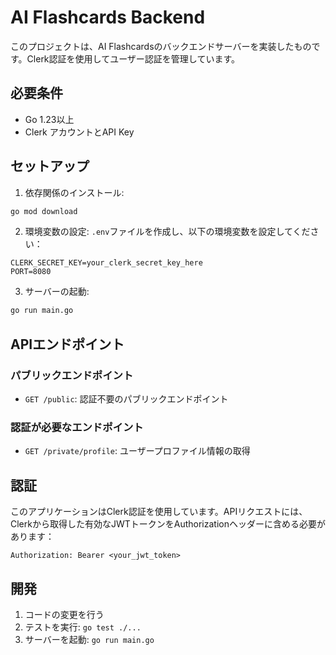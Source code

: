 # AI Flashcards Backend

このプロジェクトは、AI Flashcardsのバックエンドサーバーを実装したものです。Clerk認証を使用してユーザー認証を管理しています。

## 必要条件

- Go 1.23以上
- Clerk アカウントとAPI Key

## セットアップ

1. 依存関係のインストール:
```bash
go mod download
```

2. 環境変数の設定:
`.env`ファイルを作成し、以下の環境変数を設定してください：
```
CLERK_SECRET_KEY=your_clerk_secret_key_here
PORT=8080
```

3. サーバーの起動:
```bash
go run main.go
```

## APIエンドポイント

### パブリックエンドポイント
- `GET /public`: 認証不要のパブリックエンドポイント

### 認証が必要なエンドポイント
- `GET /private/profile`: ユーザープロファイル情報の取得

## 認証

このアプリケーションはClerk認証を使用しています。APIリクエストには、Clerkから取得した有効なJWTトークンをAuthorizationヘッダーに含める必要があります：

```
Authorization: Bearer <your_jwt_token>
```

## 開発

1. コードの変更を行う
2. テストを実行: `go test ./...`
3. サーバーを起動: `go run main.go` 